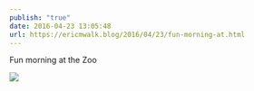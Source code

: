 ```yaml
---
publish: "true"
date: 2016-04-23 13:05:48
url: https://ericmwalk.blog/2016/04/23/fun-morning-at.html
---
```


Fun morning at the Zoo

![](https://ericmwalk.blog/uploads/2022/67632a933e.jpg)
